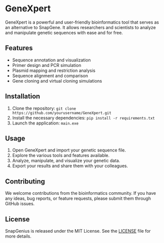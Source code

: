 # GeneXpert

GeneXpert is a powerful and user-friendly bioinformatics tool that serves as an alternative to SnapGene. It allows researchers and scientists to analyze and manipulate genetic sequences with ease and for free.

## Features

- Sequence annotation and visualization
- Primer design and PCR simulation
- Plasmid mapping and restriction analysis
- Sequence alignment and comparison
- Gene cloning and virtual cloning simulations

## Installation

1. Clone the repository: `git clone https://github.com/yourusername/GeneXpert.git`
2. Install the necessary dependencies: `pip install -r requirements.txt`
3. Launch the application: `main.exe`

## Usage

1. Open GeneXpert and import your genetic sequence file.
2. Explore the various tools and features available.
3. Analyze, manipulate, and visualize your genetic data.
4. Export your results and share them with your colleagues.

## Contributing

We welcome contributions from the bioinformatics community. If you have any ideas, bug reports, or feature requests, please submit them through GitHub issues.

## License

SnapGenius is released under the MIT License. See the [LICENSE](LICENSE) file for more details.